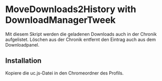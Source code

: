 # MoveDownloads2History with DownloadManagerTweek

Mit diesem Skript werden die geladenen Downloads auch in der Chronik aufgelistet. Löschen aus der Chronik entfernt den Eintrag auch aus dem Downloadpanel.

## Installation
Kopiere die uc.js-Datei in den Chromeordner des Profils.

